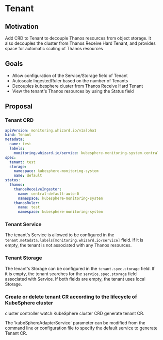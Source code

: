# Tenant

## Motivation

Add CRD to Tenant to decouple Thanos resources from object storage. It also decouples the cluster from Thanos Receive Hard Tenant, and provides space for automatic scaling of Thanos resources

## Goals

* Allow configuration of the Service/Storage field of Tenant
* Autoscale Ingester/Ruler based on the number of Tenants
* Decouples kubesphere cluster from Thanos Receive Hard Tenant
* View the tenant's Thanos resources by using the Status field

## Proposal

### Tenant CRD

```yaml
apiVersion: monitoring.whizard.io/v1alpha1
kind: Tenant
metadata:
  name: test
  labels:
    monitoring.whizard.io/service: kubesphere-monitoring-system.central
spec:
  tenant: test
  storage:
    namespace: kubesphere-monitoring-system
    name: default
status:
  thanos:
    thanosReceiveIngestor:
      name: central-default-auto-0
      namespace: kubesphere-monitoring-system
    thanosRuler:
      name: test
      namespace: kubesphere-monitoring-system
```

### Tenant Service

The tenant's Service is allowed to be configured in the `tenant.metadata.labels[monitoring.whizard.io/service]` field. If it is empty, the tenant is not associated with any Thanos resources.


### Tenant Storage

The tenant's Storage can be configured in the `tenant.spec.storage` field. If it is empty, the tenant searches for the `service.spec.storage` field associated with Service. If both fields are empty, the tenant uses local Storage.

### Create or delete tenant CR according to the lifecycle of KubeSphere cluster

cluster controller watch KubeSphere cluster CRD generate tenant CR.

The 'kubeSphereAdapterService' parameter can be modified from the command line or configuration file to specify the default service to generate Tenant CR.

